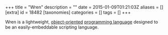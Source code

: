+++
title = "Wren"
description = ""
date = 2015-01-09T01:21:03Z
aliases = []
[extra]
id = 18482
[taxonomies]
categories = []
tags = []
+++


Wren is a lightweight, [object-oriented](https://rosettacode.org/wiki/object-oriented) [programming language](https://rosettacode.org/wiki/programming_language) designed to be an easily-embeddable scripting language.
